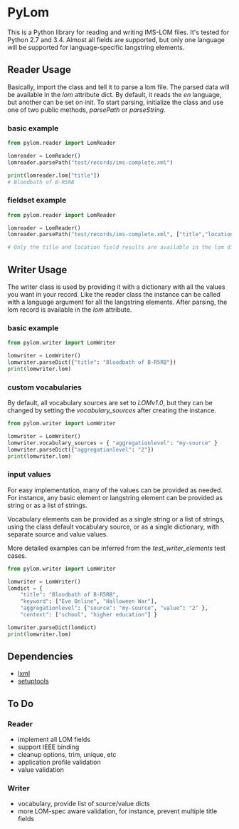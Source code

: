 # PyLom
This is a Python library for reading and writing IMS-LOM files. It's tested for Python 2.7 and 3.4.
Almost all fields are supported, but only one language will be supported for language-specific langstring elements.

## Reader Usage
Basically, import the class and tell it to parse a lom file. The parsed data will be available in the *lom* attribute dict.
By default, it reads the *en* language, but another can be set on init.
To start parsing, initialize the class and use one of two public methods, *parsePath* or *parseString*.

### basic example
```python
from pylom.reader import LomReader

lomreader = LomReader()
lomreader.parsePath("test/records/ims-complete.xml")

print(lomreader.lom["title"])
# Bloodbath of B-R5RB
```

### fieldset example
```python
from pylom.reader import LomReader

lomreader = LomReader()
lomreader.parsePath("test/records/ims-complete.xml", ["title","location"])

# Only the title and location field results are available in the lom dict
```

## Writer Usage
The writer class is used by providing it with a dictionary with all the values you want in your record. Like the reader class
the instance can be called with a language argument for all the langstring elements. After parsing, the lom record is available
in the *lom* attribute.

### basic example
```python
from pylom.writer import LomWriter

lomwriter = LomWriter()
lomwriter.parseDict({"title": "Bloodbath of B-R5RB"})
print(lomwriter.lom)
```

### custom vocabularies
By default, all vocabulary sources are set to *LOMv1.0*, but they can be changed by setting the *vocabulary_sources* after
creating the instance.

```python
from pylom.writer import LomWriter

lomwriter = LomWriter()
lomwriter.vocabulary_sources = { "aggregationlevel": "my-source" }
lomwriter.parseDict({"aggregationlevel": "2"})
print(lomwriter.lom)
```

### input values
For easy implementation, many of the values can be provided as needed. For instance, any basic element or langstring element
can be provided as string or as a list of strings.

Vocabulary elements can be provided as a single string or a list of strings, using the class default vocabulary source, or as
a single dictionary, with separate source and value values.

More detailed examples can be inferred from the *test_writer_elements* test cases.

```python
from pylom.writer import LomWriter

lomwriter = LomWriter()
lomdict = {
    "title": "Bloodbath of B-R5RB",
    "keyword": ["Eve Online", "Halloween War"],
    "aggregationlevel": {"source": "my-source", "value": "2" },
    "context": ["school", "higher education"] }

lomwriter.parseDict(lomdict)
print(lomwriter.lom)
```

## Dependencies
- [lxml](http://lxml.de/)
- [setuptools](https://github.com/pypa/setuptools)

## To Do
### Reader
- implement all LOM fields
- support IEEE binding
- cleanup options, trim, unique, etc
- application profile validation
- value validation

### Writer
- vocabulary, provide list of source/value dicts
- more LOM-spec aware validation, for instance, prevent multiple title fields
